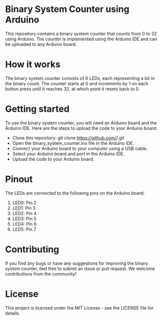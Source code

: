 # Binary System Counter using Arduino
This repository contains a binary system counter that counts from 0 to 32 using Arduino. The counter is implemented using the Arduino IDE and can be uploaded to any Arduino board.

# How it works
The binary system counter consists of 6 LEDs, each representing a bit in the binary count. The counter starts at 0 and increments by 1 on each button press until it reaches 32, at which point it resets back to 0.

# Getting started
To use the binary system counter, you will need an Arduino board and the Arduino IDE. Here are the steps to upload the code to your Arduino board:

- Clone this repository: git clone https://github.com/<username>/<repository>.git
- Open the binary_system_counter.ino file in the Arduino IDE.
- Connect your Arduino board to your computer using a USB cable.
- Select your Arduino board and port in the Arduino IDE.
- Upload the code to your Arduino board.
# Pinout
The LEDs are connected to the following pins on the Arduino board:

1. LED0: Pin 2
2. LED1: Pin 3
3. LED2: Pin 4
4. LED3: Pin 5
5. LED4: Pin 6
6. LED5: Pin 7
# Contributing
If you find any bugs or have any suggestions for improving the binary system counter, feel free to submit an issue or pull request. We welcome contributions from the community!

# License
This project is licensed under the MIT License - see the LICENSE file for details.
